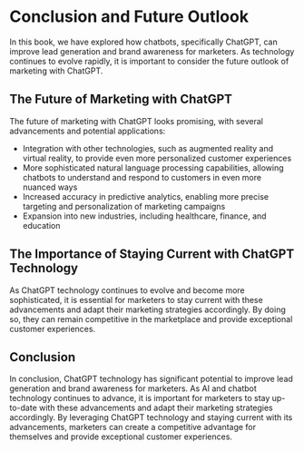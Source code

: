 Conclusion and Future Outlook
==========================================================================

In this book, we have explored how chatbots, specifically ChatGPT, can improve lead generation and brand awareness for marketers. As technology continues to evolve rapidly, it is important to consider the future outlook of marketing with ChatGPT.

The Future of Marketing with ChatGPT
------------------------------------

The future of marketing with ChatGPT looks promising, with several advancements and potential applications:

* Integration with other technologies, such as augmented reality and virtual reality, to provide even more personalized customer experiences
* More sophisticated natural language processing capabilities, allowing chatbots to understand and respond to customers in even more nuanced ways
* Increased accuracy in predictive analytics, enabling more precise targeting and personalization of marketing campaigns
* Expansion into new industries, including healthcare, finance, and education

The Importance of Staying Current with ChatGPT Technology
---------------------------------------------------------

As ChatGPT technology continues to evolve and become more sophisticated, it is essential for marketers to stay current with these advancements and adapt their marketing strategies accordingly. By doing so, they can remain competitive in the marketplace and provide exceptional customer experiences.

Conclusion
----------

In conclusion, ChatGPT technology has significant potential to improve lead generation and brand awareness for marketers. As AI and chatbot technology continues to advance, it is important for marketers to stay up-to-date with these advancements and adapt their marketing strategies accordingly. By leveraging ChatGPT technology and staying current with its advancements, marketers can create a competitive advantage for themselves and provide exceptional customer experiences.
